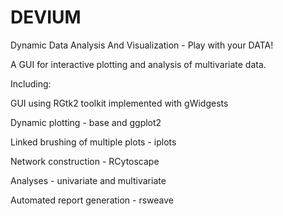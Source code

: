 DEVIUM
======

Dynamic Data Analysis And Visualization - Play with your DATA!

 A GUI for interactive plotting and analysis of multivariate data.
 
 Including: 
 
 GUI using RGtk2 toolkit implemented with gWidgests 
 
 Dynamic plotting - base and ggplot2 
 
 Linked brushing of multiple plots -  iplots
 
 Network construction - RCytoscape
 
 Analyses - univariate and multivariate
 
 Automated report generation - rsweave
